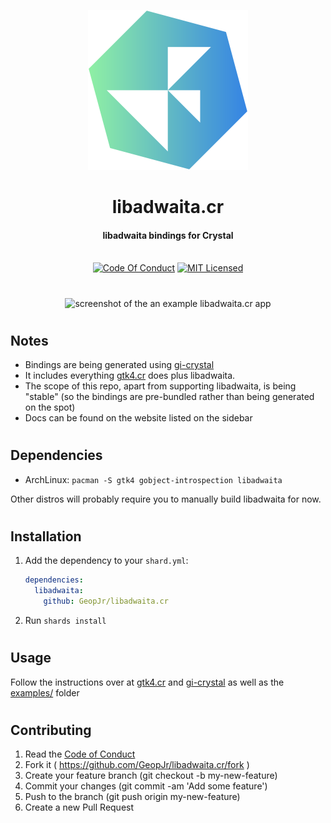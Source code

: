 <p align="center">
  <img width="256" alt="libadwaita.cr logo" src="https://raw.githubusercontent.com/GeopJr/libadwaita.cr/main/logo.svg" />
</p>
<h1 align="center">libadwaita.cr</h1>
<h4 align="center">libadwaita bindings for Crystal</h4>
<p align="center">
  <br />
    <a href="https://github.com/GeopJr/libadwaita.cr/blob/main/CODE_OF_CONDUCT.md"><img src="https://img.shields.io/badge/Contributor%20Covenant-v2.1-3584e4.svg?style=for-the-badge&labelColor=8ff0a4" alt="Code Of Conduct" /></a>
    <a href="https://github.com/GeopJr/libadwaita.cr/blob/main/LICENSE"><img src="https://img.shields.io/badge/LICENSE-MIT-3584e4.svg?style=for-the-badge&labelColor=8ff0a4" alt="MIT Licensed" /></a>
</p>

#

<p align="center">
    <img src="https://i.imgur.com/H6a5Git.png" alt="screenshot of the an example libadwaita.cr app" width="512" />
</p>

#

## Notes

- Bindings are being generated using [gi-crystal](https://github.com/hugopl/gi-crystal)
- It includes everything [gtk4.cr](https://github.com/hugopl/gtk4.cr) does plus libadwaita.
- The scope of this repo, apart from supporting libadwaita, is being "stable" (so the bindings are pre-bundled rather than being generated on the spot)
- Docs can be found on the website listed on the sidebar

#

## Dependencies

- ArchLinux: `pacman -S gtk4 gobject-introspection libadwaita`

Other distros will probably require you to manually build libadwaita for now.

#

## Installation

1. Add the dependency to your `shard.yml`:

   ```yaml
   dependencies:
     libadwaita:
       github: GeopJr/libadwaita.cr
   ```

2. Run `shards install`

#

## Usage

Follow the instructions over at [gtk4.cr](https://github.com/hugopl/gtk4.cr) and [gi-crystal](https://github.com/hugopl/gi-crystal) as well as the [examples/](./examples/) folder

#

## Contributing

1. Read the [Code of Conduct](https://github.com/GeopJr/libadwaita.cr/blob/main/CODE_OF_CONDUCT.md)
2. Fork it ( https://github.com/GeopJr/libadwaita.cr/fork )
3. Create your feature branch (git checkout -b my-new-feature)
4. Commit your changes (git commit -am 'Add some feature')
5. Push to the branch (git push origin my-new-feature)
6. Create a new Pull Request
